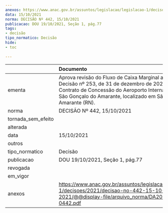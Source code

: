 ```yaml
---
anexos: https://www.anac.gov.br/assuntos/legislacao/legislacao-1/decisoes/2021/decisao-no-442-15-10-2021/@@display-file/arquivo_norma/DA2021-0442.pdf
data: 15/10/2021
norma: DECISÃO Nº 442, 15/10/2021
publicacao: DOU 19/10/2021, Seção 1, pág.77
tags:
- decisão
tipo_normatico: Decisão
hide: 
- toc 
 
---
```


|                    | Documento                                                                                                                                                                                                                      |
|:-------------------|:-------------------------------------------------------------------------------------------------------------------------------------------------------------------------------------------------------------------------------|
| ementa             | Aprova revisão do Fluxo de Caixa Marginal aprovado pela Decisão nº 253, de 31 de dezembro de 2020, do Contrato de Concessão do Aeroporto Internacional de São Gonçalo do Amarante, localizado em São Gonçalo do Amarante (RN). |
| norma              | DECISÃO Nº 442, 15/10/2021                                                                                                                                                                                                     |
| tornada_sem_efeito |                                                                                                                                                                                                                                |
| alterada           |                                                                                                                                                                                                                                |
| data               | 15/10/2021                                                                                                                                                                                                                     |
| outros             |                                                                                                                                                                                                                                |
| tipo_normatico     | Decisão                                                                                                                                                                                                                        |
| publicacao         | DOU 19/10/2021, Seção 1, pág.77                                                                                                                                                                                                |
| revogada           |                                                                                                                                                                                                                                |
| em_vigor           |                                                                                                                                                                                                                                |
| anexos             | https://www.anac.gov.br/assuntos/legislacao/legislacao-1/decisoes/2021/decisao-no-442-15-10-2021/@@display-file/arquivo_norma/DA2021-0442.pdf                                                                                  |